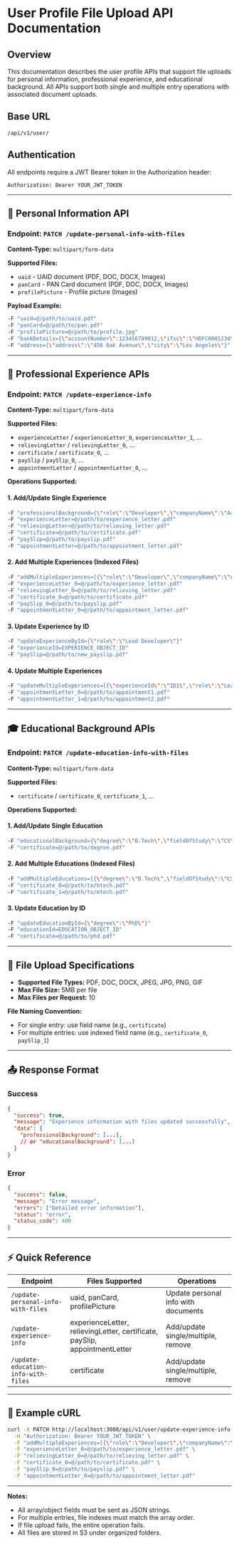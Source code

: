 # User Profile File Upload API Documentation

## Overview

This documentation describes the user profile APIs that support file uploads for personal information, professional experience, and educational background. All APIs support both single and multiple entry operations with associated document uploads.

## Base URL

```
/api/v1/user/
```

## Authentication

All endpoints require a JWT Bearer token in the Authorization header:

```
Authorization: Bearer YOUR_JWT_TOKEN
```

---

## 📄 Personal Information API

### Endpoint: `PATCH /update-personal-info-with-files`

**Content-Type:** `multipart/form-data`

**Supported Files:**
- `uaid` - UAID document (PDF, DOC, DOCX, Images)
- `panCard` - PAN Card document (PDF, DOC, DOCX, Images)
- `profilePicture` - Profile picture (Images)

**Payload Example:**
```bash
-F "uaid=@/path/to/uaid.pdf"
-F "panCard=@/path/to/pan.pdf"
-F "profilePicture=@/path/to/profile.jpg"
-F "bankDetails={\"accountNumber\":123456789012,\"ifsc\":\"HDFC0001234\"}"
-F "address={\"address\":\"456 Oak Avenue\",\"city\":\"Los Angeles\"}"
```

---

## 💼 Professional Experience APIs

### Endpoint: `PATCH /update-experience-info`

**Content-Type:** `multipart/form-data`

**Supported Files:**
- `experienceLetter` / `experienceLetter_0`, `experienceLetter_1`, ...
- `relievingLetter` / `relievingLetter_0`, ...
- `certificate` / `certificate_0`, ...
- `paySlip` / `paySlip_0`, ...
- `appointmentLetter` / `appointmentLetter_0`, ...

**Operations Supported:**

#### 1. Add/Update Single Experience

```bash
-F "professionalBackground={\"role\":\"Developer\",\"companyName\":\"Acme Corp\",\"startDate\":\"2020-01-01\",\"endDate\":\"2021-01-01\"}"
-F "experienceLetter=@/path/to/experience_letter.pdf"
-F "relievingLetter=@/path/to/relieving_letter.pdf"
-F "certificate=@/path/to/certificate.pdf"
-F "paySlip=@/path/to/payslip.pdf"
-F "appointmentLetter=@/path/to/appointment_letter.pdf"
```

#### 2. Add Multiple Experiences (Indexed Files)

```bash
-F "addMultipleExperiences=[{\"role\":\"Developer\",\"companyName\":\"Acme Corp\",\"startDate\":\"2020-01-01\",\"endDate\":\"2021-01-01\"}]"
-F "experienceLetter_0=@/path/to/experience_letter.pdf"
-F "relievingLetter_0=@/path/to/relieving_letter.pdf"
-F "certificate_0=@/path/to/certificate.pdf"
-F "paySlip_0=@/path/to/payslip.pdf"
-F "appointmentLetter_0=@/path/to/appointment_letter.pdf"
```

#### 3. Update Experience by ID

```bash
-F "updateExperienceById={\"role\":\"Lead Developer\"}"
-F "experienceId=EXPERIENCE_OBJECT_ID"
-F "paySlip=@/path/to/new_payslip.pdf"
```

#### 4. Update Multiple Experiences

```bash
-F "updateMultipleExperiences=[{\"experienceId\":\"ID1\",\"role\":\"Lead\"},{\"experienceId\":\"ID2\",\"role\":\"Manager\"}]"
-F "appointmentLetter_0=@/path/to/appointment1.pdf"
-F "appointmentLetter_1=@/path/to/appointment2.pdf"
```

---

## 🎓 Educational Background APIs

### Endpoint: `PATCH /update-education-info-with-files`

**Content-Type:** `multipart/form-data`

**Supported Files:**
- `certificate` / `certificate_0`, `certificate_1`, ...

**Operations Supported:**

#### 1. Add/Update Single Education

```bash
-F "educationalBackground={\"degree\":\"B.Tech\",\"fieldOfStudy\":\"CS\",\"institute\":\"IIT\"}"
-F "certificate=@/path/to/degree.pdf"
```

#### 2. Add Multiple Educations (Indexed Files)

```bash
-F "addMultipleEducations=[{\"degree\":\"B.Tech\",\"fieldOfStudy\":\"CS\"},{\"degree\":\"M.Tech\",\"fieldOfStudy\":\"AI\"}]"
-F "certificate_0=@/path/to/btech.pdf"
-F "certificate_1=@/path/to/mtech.pdf"
```

#### 3. Update Education by ID

```bash
-F "updateEducationById={\"degree\":\"PhD\"}"
-F "educationId=EDUCATION_OBJECT_ID"
-F "certificate=@/path/to/phd.pdf"
```

---

## 📁 File Upload Specifications

- **Supported File Types:** PDF, DOC, DOCX, JPEG, JPG, PNG, GIF
- **Max File Size:** 5MB per file
- **Max Files per Request:** 10

**File Naming Convention:**
- For single entry: use field name (e.g., `certificate`)
- For multiple entries: use indexed field name (e.g., `certificate_0`, `paySlip_1`)

---

## 📤 Response Format

### Success

```json
{
  "success": true,
  "message": "Experience information with files updated successfully",
  "data": {
    "professionalBackground": [...],
    // or "educationalBackground": [...]
  }
}
```

### Error

```json
{
  "success": false,
  "message": "Error message",
  "errors": ["Detailed error information"],
  "status": "error",
  "status_code": 400
}
```

---

## ⚡️ Quick Reference

| Endpoint                                 | Files Supported                                                                 | Operations                                          |
| ----------------------------------------- | ------------------------------------------------------------------------------- | --------------------------------------------------- |
| `/update-personal-info-with-files`        | uaid, panCard, profilePicture                                                   | Update personal info with documents                 |
| `/update-experience-info`                 | experienceLetter, relievingLetter, certificate, paySlip, appointmentLetter      | Add/update single/multiple, remove                  |
| `/update-education-info-with-files`       | certificate                                                                    | Add/update single/multiple, remove                  |

---

## 📝 Example cURL

```bash
curl -X PATCH http://localhost:3000/api/v1/user/update-experience-info \
  -H "Authorization: Bearer YOUR_JWT_TOKEN" \
  -F "addMultipleExperiences=[{\"role\":\"Developer\",\"companyName\":\"Acme Corp\",\"startDate\":\"2020-01-01\",\"endDate\":\"2021-01-01\"}]" \
  -F "experienceLetter_0=@/path/to/experience_letter.pdf" \
  -F "relievingLetter_0=@/path/to/relieving_letter.pdf" \
  -F "certificate_0=@/path/to/certificate.pdf" \
  -F "paySlip_0=@/path/to/payslip.pdf" \
  -F "appointmentLetter_0=@/path/to/appointment_letter.pdf"
```

---

**Notes:**
- All array/object fields must be sent as JSON strings.
- For multiple entries, file indexes must match the array order.
- If file upload fails, the entire operation fails.
- All files are stored in S3 under organized folders.
